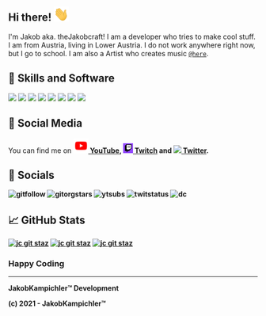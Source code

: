 ## Hi there! <img src="https://github.com/jkampich1411/jkampich1411/blob/main/gif/wave.gif" width="30px">
I'm Jakob aka. theJakobcraft! I am a developer who tries to make cool stuff. I am from Austria, living in Lower Austria. I do not work anywhere right now, but I go to school. I am also a Artist who creates music [`@here`](https://open.spotify.com/artist/4HrpPCrSX7RWy5MOxSvHzy).

## 🔧 Skills and Software
![](https://img.shields.io/badge/OS-Windows-informational?style=flat&logo=windows&logoColor=black&color=2bbc8a&style=for-the-badge)
![](https://img.shields.io/badge/OS-Linux-informational?style=flat&logo=linux&logoColor=black&color=2bbc8a&style=for-the-badge)
![](https://img.shields.io/badge/Editor-Visual_Studio_Code-informational?style=flat&logo=visual-studio-code&logoColor=black&color=2bbc8a&style=for-the-badge)
![](https://img.shields.io/badge/Code-JavaScript-informational?style=flat&logo=javascript&logoColor=black&color=2bbc8a&style=for-the-badge)
![](https://img.shields.io/badge/Code-Python-informational?style=flat&logo=python&logoColor=black&color=2bbc8a&style=for-the-badge)
![](https://img.shields.io/badge/Shell-Bash-informational?style=flat&logo=gnu-bash&logoColor=black&color=2bbc8a&style=for-the-badge)
![](https://img.shields.io/badge/Shell-CMD-informational?style=flat&logo=gnu-bash&logoColor=black&color=2bbc8a&style=for-the-badge)
![](https://img.shields.io/badge/Tools-Docker-informational?style=flat&logo=docker&logoColor=black&color=2bbc8a&style=for-the-badge)

## 📱 Social Media
You can find me on 
<a href=[1]><img src="https://github.com/jkampich1411/jkampich1411/blob/main/img/ytimg.png" width="30px"><b> YouTube<b></a>,
<a href=[2]><img src="https://github.com/jkampich1411/jkampich1411/blob/main/img/twimg.png" width="20px"><b> Twitch<b></a> and
<a href=[3]><img src="http://i.imgur.com/wWzX9uB.png" width="25px"><b> Twitter<b></a>.

## 📱 Socials
![gitfollow](https://img.shields.io/github/followers/jkampich1411?logo=github&style=for-the-badge)
![gitorgstars](https://img.shields.io/github/stars/thejakobcraft?label=Org%20Stars&logo=github&style=for-the-badge)
![ytsubs](https://img.shields.io/youtube/channel/subscribers/UCByPPfZxufy_-vBIDzhnYVg?logo=youtube&style=for-the-badge)
![twitstatus](https://img.shields.io/twitch/status/thejakobcraft?logo=twitch&style=for-the-badge)
![dc](https://img.shields.io/discord/510412740364599317?label=Discord&logo=discord&style=for-the-badge)

## &#x1f4c8; GitHub Stats
[![jc git staz](https://github-readme-stats.vercel.app/api?username=jkampich1411&show_icons=true&theme=synthwave&hide_border=true&count_private=true)](https://thejakobcraft.xyz)
[![jc git staz](https://github-readme-stats.vercel.app/api/top-langs/?username=jkampich1411&theme=synthwave&hide_border=true&langs_count=3&exclude-repo=jcquest_bs)](https://thejakobcraft.xyz)
[![jc git staz](https://github-readme-stats.vercel.app/api/pin/?username=jkampich1411&repo=jbot&show_owner=true&theme=synthwave&hide_border=true)](https://thejakobcraft.xyz)


### Happy Coding
***
JakobKampichler™ Development

(c) 2021 - JakobKampichler™

<!--LINX-->
[1]: https://youtube.com/thejakobcraft
[2]: https://twitch.tv/thejakobcrafttv
[3]: https://twitter.com/thejakobcraft


<!--
**jkampich1411/jkampich1411** is a ✨ _special_ ✨ repository because its `README.md` (this file) appears on your GitHub profile.
-->
